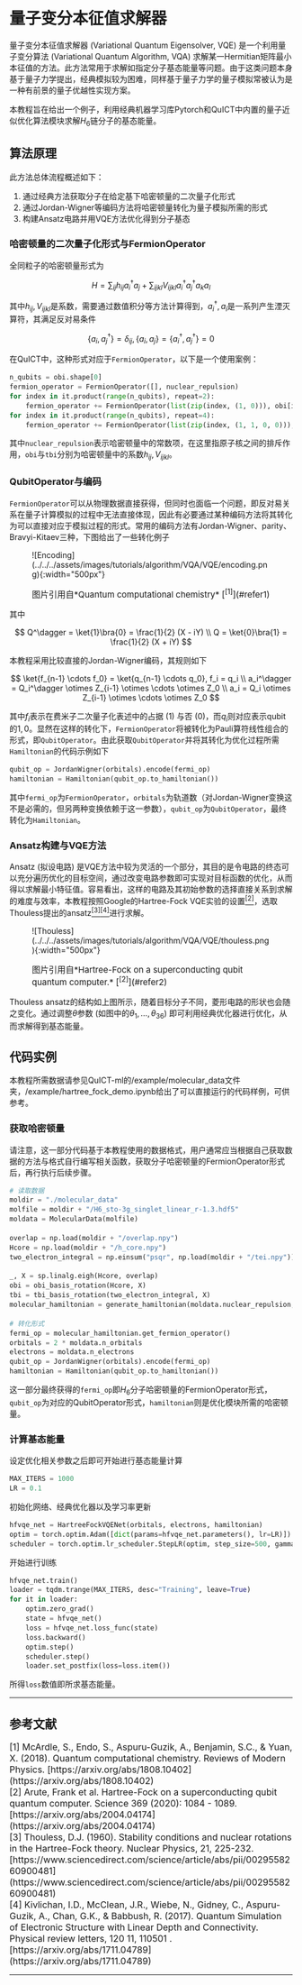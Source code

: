 # 量子变分本征值求解器

量子变分本征值求解器 (Variational Quantum Eigensolver, VQE) 是一个利用量子变分算法 (Variational Quantum Algorithm, VQA) 求解某一Hermitian矩阵最小本征值的方法。此方法常用于求解如指定分子基态能量等问题。由于这类问题本身基于量子力学提出，经典模拟较为困难，同样基于量子力学的量子模拟常被认为是一种有前景的量子优越性实现方案。

本教程旨在给出一个例子，利用经典机器学习库Pytorch和QuICT中内置的量子近似优化算法模块求解$H_6$链分子的基态能量。

## 算法原理

此方法总体流程概述如下：

1. 通过经典方法获取分子在给定基下哈密顿量的二次量子化形式
2. 通过Jordan-Wigner等编码方法将哈密顿量转化为量子模拟所需的形式
3. 构建Ansatz电路并用VQE方法优化得到分子基态

### 哈密顿量的二次量子化形式与FermionOperator

全同粒子的哈密顿量形式为

$$
H = \sum_{ij} h_{ij} a_i^\dagger a_j + \sum_{ijkl} V_{ijkl} a_i^\dagger a_j^\dagger a_k a_l
$$

其中$h_{ij}, V_{ijkl}$是系数，需要通过数值积分等方法计算得到，$a_i^\dagger, a_i$是一系列产生湮灭算符，其满足反对易条件

$$
\{a_i, a_j^\dagger\} = \delta_{ij}, 
\{a_i, a_j\} = \{a_i^\dagger, a_j^\dagger\} = 0
$$

在QuICT中，这种形式对应于`FermionOperator`，以下是一个使用案例：

``` python
n_qubits = obi.shape[0]
fermion_operator = FermionOperator([], nuclear_repulsion)
for index in it.product(range(n_qubits), repeat=2):
    fermion_operator += FermionOperator(list(zip(index, (1, 0))), obi[index])
for index in it.product(range(n_qubits), repeat=4):
    fermion_operator += FermionOperator(list(zip(index, (1, 1, 0, 0))), tbi[index])
```

其中`nuclear_repulsion`表示哈密顿量中的常数项，在这里指原子核之间的排斥作用，`obi`与`tbi`分别为哈密顿量中的系数$h_{ij}, V_{ijkl}$。

### QubitOperator与编码

`FermionOperator`可以从物理数据直接获得，但同时也面临一个问题，即反对易关系在量子计算模拟的过程中无法直接体现，因此有必要通过某种编码方法将其转化为可以直接对应于模拟过程的形式。常用的编码方法有Jordan-Wigner、parity、Bravyi-Kitaev三种，下图给出了一些转化例子

<figure markdown>
![Encoding](../../../assets/images/tutorials/algorithm/VQA/VQE/encoding.png){:width="500px"}
<p markdown="1" style="font-size:15px;"> 图片引用自*Quantum computational chemistry* [<sup>[1]</sup>](#refer1)
</figure>

其中

$$
Q^\dagger = \ket{1}\bra{0} = \frac{1}{2} (X - iY) \\
Q = \ket{0}\bra{1} = \frac{1}{2} (X + iY)
$$

本教程采用比较直接的Jordan-Wigner编码，其规则如下

$$
\ket{f_{n-1} \cdots f_0} = \ket{q_{n-1} \cdots q_0}, f_i = q_i \\
a_i^\dagger = Q_i^\dagger \otimes Z_{i-1} \otimes \cdots \otimes Z_0 \\
a_i = Q_i \otimes Z_{i-1} \otimes \cdots \otimes Z_0
$$

其中$f_i$表示在费米子二次量子化表述中的占据 ($1$) 与否 ($0$)，而$q_i$则对应表示qubit的$1, 0$。显然在这样的转化下，`FermionOperator`将被转化为Pauli算符线性组合的形式，即`QubitOperator`。由此获取`QubitOperator`并将其转化为优化过程所需`Hamiltonian`的代码示例如下

``` python
qubit_op = JordanWigner(orbitals).encode(fermi_op)
hamiltonian = Hamiltonian(qubit_op.to_hamiltonian())
```

其中`fermi_op`为`FermionOperator`，`orbitals`为轨道数（对Jordan-Wigner变换这不是必需的，但另两种变换依赖于这一参数），`qubit_op`为`QubitOperator`，最终转化为`Hamiltonian`。

### Ansatz构建与VQE方法

Ansatz (拟设电路) 是VQE方法中较为灵活的一个部分，其目的是令电路的终态可以充分遍历优化的目标空间，通过改变电路参数即可实现对目标函数的优化，从而得以求解最小特征值。容易看出，这样的电路及其初始参数的选择直接关系到求解的难度与效率，本教程按照Google的Hartree-Fock VQE实验的设置[<sup>[2]</sup>](#refer2)，选取Thouless提出的ansatz[<sup>[3]</sup>](#refer3)[<sup>[4]</sup>](#refer4)进行求解。

<figure markdown>
![Thouless](../../../assets/images/tutorials/algorithm/VQA/VQE/thouless.png){:width="500px"}
<p markdown="1" style="font-size:15px;"> 图片引用自*Hartree-Fock on a superconducting qubit quantum computer.* [<sup>[2]</sup>](#refer2)
</figure>

Thouless ansatz的结构如上图所示，随着目标分子不同，菱形电路的形状也会随之变化。通过调整$\theta$参数 (如图中的$\theta_1, \dots, \theta_{36}$) 即可利用经典优化器进行优化，从而求解得到基态能量。

## 代码实例

本教程所需数据请参见QuICT-ml的/example/molecular_data文件夹，/example/hartree_fock_demo.ipynb给出了可以直接运行的代码样例，可供参考。

### 获取哈密顿量

请注意，这一部分代码基于本教程使用的数据格式，用户通常应当根据自己获取数据的方法与格式自行编写相关函数，获取分子哈密顿量的FermionOperator形式后，再行执行后续步骤。

``` python
# 读取数据
moldir = "./molecular_data"
molfile = moldir + "/H6_sto-3g_singlet_linear_r-1.3.hdf5"
moldata = MolecularData(molfile)

overlap = np.load(moldir + "/overlap.npy")
Hcore = np.load(moldir + "/h_core.npy")
two_electron_integral = np.einsum("psqr", np.load(moldir + "/tei.npy"))  # (1, 1, 0, 0)

_, X = sp.linalg.eigh(Hcore, overlap)
obi = obi_basis_rotation(Hcore, X)
tbi = tbi_basis_rotation(two_electron_integral, X)
molecular_hamiltonian = generate_hamiltonian(moldata.nuclear_repulsion, obi, tbi)

# 转化形式
fermi_op = molecular_hamiltonian.get_fermion_operator()
orbitals = 2 * moldata.n_orbitals
electrons = moldata.n_electrons
qubit_op = JordanWigner(orbitals).encode(fermi_op)
hamiltonian = Hamiltonian(qubit_op.to_hamiltonian())
```

这一部分最终获得的`fermi_op`即$H_6$分子哈密顿量的FermionOperator形式，`qubit_op`为对应的QubitOperator形式，`hamiltonian`则是优化模块所需的哈密顿量。

### 计算基态能量

设定优化相关参数之后即可开始进行基态能量计算

``` python
MAX_ITERS = 1000
LR = 0.1
```

初始化网络、经典优化器以及学习率更新

``` python
hfvqe_net = HartreeFockVQENet(orbitals, electrons, hamiltonian)
optim = torch.optim.Adam([dict(params=hfvqe_net.parameters(), lr=LR)])
scheduler = torch.optim.lr_scheduler.StepLR(optim, step_size=500, gamma=0.1)
```

开始进行训练

``` python
hfvqe_net.train()
loader = tqdm.trange(MAX_ITERS, desc="Training", leave=True)
for it in loader:
    optim.zero_grad()
    state = hfvqe_net()
    loss = hfvqe_net.loss_func(state)
    loss.backward()
    optim.step()
    scheduler.step()
    loader.set_postfix(loss=loss.item())
```

所得`loss`数值即所求基态能量。

---

## 参考文献

<div id="refer1"></div>
<font size=3>
[1] McArdle, S., Endo, S., Aspuru-Guzik, A., Benjamin, S.C., & Yuan, X. (2018). Quantum computational chemistry. Reviews of Modern Physics. [https://arxiv.org/abs/1808.10402](https://arxiv.org/abs/1808.10402)
</font>

<div id="refer2"></div>
<font size=3>
[2] Arute, Frank et al. Hartree-Fock on a superconducting qubit quantum computer. Science 369 (2020): 1084 - 1089. [https://arxiv.org/abs/2004.04174](https://arxiv.org/abs/2004.04174)
</font>

<div id="refer3"></div>
<font size=3>
[3] Thouless, D.J. (1960). Stability conditions and nuclear rotations in the Hartree-Fock theory. Nuclear Physics, 21, 225-232. [https://www.sciencedirect.com/science/article/abs/pii/0029558260900481](https://www.sciencedirect.com/science/article/abs/pii/0029558260900481)
</font>

<div id="refer4"></div>
<font size=3>
[4] Kivlichan, I.D., McClean, J.R., Wiebe, N., Gidney, C., Aspuru-Guzik, A., Chan, G.K., & Babbush, R. (2017). Quantum Simulation of Electronic Structure with Linear Depth and Connectivity. Physical review letters, 120 11, 110501 . [https://arxiv.org/abs/1711.04789](https://arxiv.org/abs/1711.04789)
</font>

---